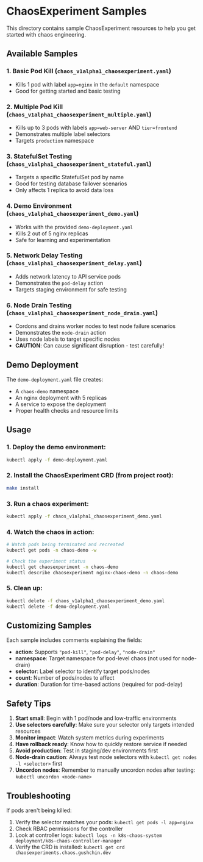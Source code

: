 # ChaosExperiment Samples

This directory contains sample ChaosExperiment resources to help you get started with chaos engineering.

## Available Samples

### 1. Basic Pod Kill (`chaos_v1alpha1_chaosexperiment.yaml`)
- Kills 1 pod with label `app=nginx` in the `default` namespace
- Good for getting started and basic testing

### 2. Multiple Pod Kill (`chaos_v1alpha1_chaosexperiment_multiple.yaml`)
- Kills up to 3 pods with labels `app=web-server` AND `tier=frontend`
- Demonstrates multiple label selectors
- Targets `production` namespace

### 3. StatefulSet Testing (`chaos_v1alpha1_chaosexperiment_stateful.yaml`)
- Targets a specific StatefulSet pod by name
- Good for testing database failover scenarios
- Only affects 1 replica to avoid data loss

### 4. Demo Environment (`chaos_v1alpha1_chaosexperiment_demo.yaml`)
- Works with the provided `demo-deployment.yaml`
- Kills 2 out of 5 nginx replicas
- Safe for learning and experimentation

### 5. Network Delay Testing (`chaos_v1alpha1_chaosexperiment_delay.yaml`)
- Adds network latency to API service pods
- Demonstrates the `pod-delay` action
- Targets staging environment for safe testing

### 6. Node Drain Testing (`chaos_v1alpha1_chaosexperiment_node_drain.yaml`)
- Cordons and drains worker nodes to test node failure scenarios
- Demonstrates the `node-drain` action
- Uses node labels to target specific nodes
- **CAUTION**: Can cause significant disruption - test carefully!

## Demo Deployment

The `demo-deployment.yaml` file creates:
- A `chaos-demo` namespace
- An nginx deployment with 5 replicas
- A service to expose the deployment
- Proper health checks and resource limits

## Usage

### 1. Deploy the demo environment:
```bash
kubectl apply -f demo-deployment.yaml
```

### 2. Install the ChaosExperiment CRD (from project root):
```bash
make install
```

### 3. Run a chaos experiment:
```bash
kubectl apply -f chaos_v1alpha1_chaosexperiment_demo.yaml
```

### 4. Watch the chaos in action:
```bash
# Watch pods being terminated and recreated
kubectl get pods -n chaos-demo -w

# Check the experiment status
kubectl get chaosexperiment -n chaos-demo
kubectl describe chaosexperiment nginx-chaos-demo -n chaos-demo
```

### 5. Clean up:
```bash
kubectl delete -f chaos_v1alpha1_chaosexperiment_demo.yaml
kubectl delete -f demo-deployment.yaml
```

## Customizing Samples

Each sample includes comments explaining the fields:

- **action**: Supports `"pod-kill"`, `"pod-delay"`, `"node-drain"`
- **namespace**: Target namespace for pod-level chaos (not used for node-drain)
- **selector**: Label selector to identify target pods/nodes
- **count**: Number of pods/nodes to affect
- **duration**: Duration for time-based actions (required for pod-delay)

## Safety Tips

1. **Start small**: Begin with 1 pod/node and low-traffic environments
2. **Use selectors carefully**: Make sure your selector only targets intended resources
3. **Monitor impact**: Watch system metrics during experiments
4. **Have rollback ready**: Know how to quickly restore service if needed
5. **Avoid production**: Test in staging/dev environments first
6. **Node-drain caution**: Always test node selectors with `kubectl get nodes -l <selector>` first
7. **Uncordon nodes**: Remember to manually uncordon nodes after testing: `kubectl uncordon <node-name>`

## Troubleshooting

If pods aren't being killed:
1. Verify the selector matches your pods: `kubectl get pods -l app=nginx`
2. Check RBAC permissions for the controller
3. Look at controller logs: `kubectl logs -n k8s-chaos-system deployment/k8s-chaos-controller-manager`
4. Verify the CRD is installed: `kubectl get crd chaosexperiments.chaos.gushchin.dev`
